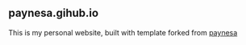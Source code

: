 ## paynesa.gihub.io

This is my personal website, built with template forked from [paynesa](https://github.com/paynesa/paynesa.github.io)
